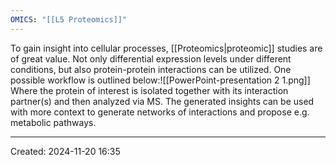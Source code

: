 ```yaml
---
OMICS: "[[L5 Proteomics]]"
---
```

To gain insight into cellular processes, [[Proteomics|proteomic]] studies are of great value. Not only differential expression levels under different conditions, but also protein-protein interactions can be utilized.
One possible workflow is outlined below:![[PowerPoint-presentation 2 1.png]]
Where the protein of interest is isolated together with its interaction partner(s) and then analyzed via MS. The generated insights can be used with more context to generate networks of interactions and propose e.g. metabolic pathways.


---
Created: 2024-11-20 16:35